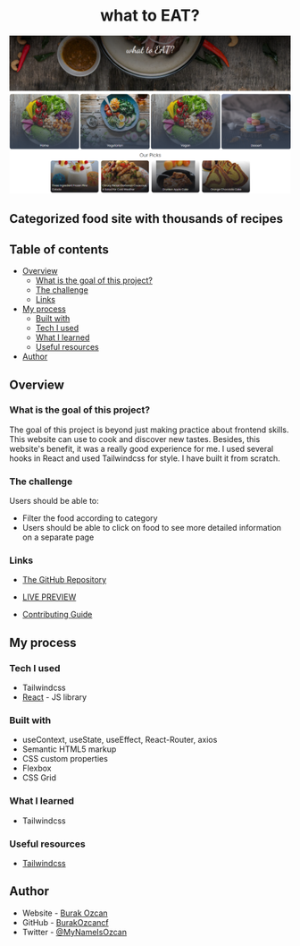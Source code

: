 <h1 align="center"> what to EAT?</h1>
<img src=./public/assets/what-to-eat.PNG>
<h2>Categorized food site with thousands of recipes</h2>

## Table of contents

- [Overview](#overview)
  - [What is the goal of this project?](#what-is-the-goal-of-this-project)
  - [The challenge](#the-challenge)
  - [Links](#links)
- [My process](#my-process)
  - [Built with](#built-with)
  - [Tech I used](#tech-i-used)
  - [What I learned](#what-i-learned)
  - [Useful resources](#useful-resources)
- [Author](#author)

## Overview

### What is the goal of this project?

The goal of this project is beyond just making practice about frontend skills. This website can use to cook and discover new tastes. Besides, this website's benefit, it was a really good experience for me. I used several hooks in React and used Tailwindcss for style. I have built it from scratch.

### The challenge

Users should be able to:

- Filter the food according to category
- Users should be able to click on food to see more detailed information on a separate page

### Links

- [The GitHub Repository](https://github.com/BurakOzcancf/what-to-eat)

- [LIVE PREVIEW](https://what-to-eat-app.netlify.app/)

- [Contributing Guide](https://docs.github.com/en/communities/setting-up-your-project-for-healthy-contributions/setting-guidelines-for-repository-contributors)

## My process

### Tech I used

- Tailwindcss
- [React](https://reactjs.org/) - JS library

### Built with

- useContext, useState, useEffect, React-Router, axios
- Semantic HTML5 markup
- CSS custom properties
- Flexbox
- CSS Grid

### What I learned

- Tailwindcss

### Useful resources

- [Tailwindcss](https://tailwindcss.com/)

## Author

- Website - [Burak Ozcan](https://burakozcan.netlify.app/)
- GitHub - [BurakOzcancf](https://github.com/BurakOzcancf/Counrtries)
- Twitter - [@MyNameIsOzcan](https://twitter.com/MyNameIsOzcan)
